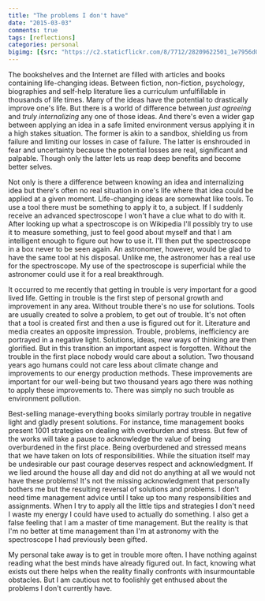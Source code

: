 ```yaml
---
title: "The problems I don't have"
date: "2015-03-03"
comments: true
tags: [reflections]
categories: personal
bigimg: [{src: "https://c2.staticflickr.com/8/7712/28209622501_1e7956d0d2_b.jpg", desc: "From Kleinallalinhorn"}]
---
```


The bookshelves and the Internet are filled with articles and books containing life-changing ideas. Between fiction, non-fiction, psychology, biographies and self-help literature lies a curriculum unfulfillable in thousands of life times. Many of the ideas have the potential to drastically improve one's life. But there is a world of difference between *just agreeing* and *truly internalizing* any one of those ideas. And there's even a wider gap between applying an idea in a safe limited environment versus applying it in a high stakes situation. The former is akin to a sandbox, shielding us from failure and limiting our losses in case of failure. The latter is enshrouded in fear and uncertainty because the potential losses are real, significant and palpable. Though only the latter lets us reap deep benefits and become better selves.

Not only is there a difference between knowing an idea and internalizing idea but there's often no real situation in one's life where that idea could be applied at a given moment. Life-changing ideas are somewhat like tools. To use a tool there must be something to apply it to, a subject. If I suddenly receive an advanced spectroscope I won't have a clue what to do with it. After looking up what a spectroscope is on Wikipedia I'll possibly try to use it to measure something, just to feel good about myself and that I am intelligent enough to figure out how to use it. I'll then put the spectroscope in a box never to be seen again. An astronomer, however, would be glad to have the same tool at his disposal. Unlike me, the astronomer has a real use for the spectroscope. My use of the spectroscope is superficial while the astronomer could use it for a real breakthrough.

It occurred to me recently that getting in trouble is very important for a good lived life. Getting in trouble is the first step of personal growth and improvement in any area. Without trouble there's no use for solutions. Tools are usually created to solve a problem, to get out of trouble. It's not often that a tool is created first and then a use is figured out for it. Literature and media creates an opposite impression. Trouble, problems, inefficiency are portrayed in a negative light. Solutions, ideas, new ways of thinking are then glorified. But in this transition an important aspect is forgotten. Without the trouble in the first place nobody would care about a solution. Two thousand years ago humans could not care less about climate change and improvements to our energy production methods. These improvements are important for our well-being but two thousand years ago there was nothing to apply these improvements to. There was simply no such trouble as environment pollution.

Best-selling manage-everything books similarly portray trouble in negative light and gladly present solutions. For instance, time management books present 1001 strategies on dealing with overburden and stress. But few of the works will take a pause to acknowledge the value of being overburdened in the first place. Being overburdened and stressed means that we have taken on lots of responsibilities. While the situation itself may be undesirable our past courage deserves respect and acknowledgment. If we lied around the house all day and did not do anything at all we would not have these problems! It's not the missing acknowledgment that personally bothers me but the resulting reversal of solutions and problems. I don't need time management advice until I take up too many responsibilities and assignments. When I try to apply all the little tips and strategies I don't need I waste my energy I could have used to actually do something. I also get a false feeling that I am a master of time management. But the reality is that I'm no better at time management than I'm at astronomy with the spectroscope I had previously been gifted.

My personal take away is to get in trouble more often. I have nothing against reading what the best minds have already figured out. In fact, knowing what exists out there helps when the reality finally confronts with insurmountable obstacles. But I am cautious not to foolishly get enthused about the problems I don't currently have.